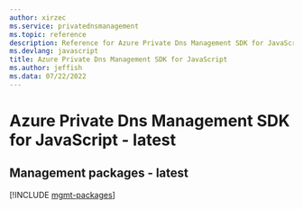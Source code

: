 ```yaml
---
author: xirzec
ms.service: privatednsmanagement
ms.topic: reference
description: Reference for Azure Private Dns Management SDK for JavaScript
ms.devlang: javascript
title: Azure Private Dns Management SDK for JavaScript
ms.author: jeffish
ms.data: 07/22/2022
---
```

# Azure Private Dns Management SDK for JavaScript - latest

## Management packages - latest
[!INCLUDE [mgmt-packages](private-dns-management-mgmt-index.md)]